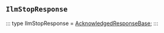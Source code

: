 ## `IlmStopResponse`
:::
type IlmStopResponse = [AcknowledgedResponseBase](./AcknowledgedResponseBase.md);
:::
